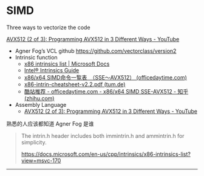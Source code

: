 # SIMD 

Three ways to vectorize the code 

[AVX512 (2 of 3): Programming AVX512 in 3 Different Ways - YouTube](https://www.youtube.com/watch?v=I3efQKLgsjM)

- Agner Fog’s VCL github https://github.com/vectorclass/version2 
- Intrinsic function 
  - [x86 intrinsics list | Microsoft Docs](https://docs.microsoft.com/en-us/cpp/intrinsics/x86-intrinsics-list?view=msvc-170)
  - [Intel® Intrinsics Guide](https://www.intel.com/content/www/us/en/docs/intrinsics-guide/index.html)
  - [x86/x64 SIMD命令一覧表　（SSE～AVX512） (officedaytime.com)](https://www.officedaytime.com/simd512/)
  - [x86-intrin-cheatsheet-v2.2.pdf (tum.de)](https://db.in.tum.de/~finis/x86-intrin-cheatsheet-v2.2.pdf)
  - [酷站推荐 - officedaytime.com - x86/x64 SIMD SSE-AVX512 - 知乎 (zhihu.com)](https://zhuanlan.zhihu.com/p/338277575)
- Assembly Language 
  - [AVX512 (2 of 3): Programming AVX512 in 3 Different Ways - YouTube](https://www.youtube.com/watch?v=I3efQKLgsjM)

熟悉的人应该都知道 Agner Fog 是谁

> The intrin.h header includes both immintrin.h and ammintrin.h for simplicity.
>
> https://docs.microsoft.com/en-us/cpp/intrinsics/x86-intrinsics-list?view=msvc-170

---

